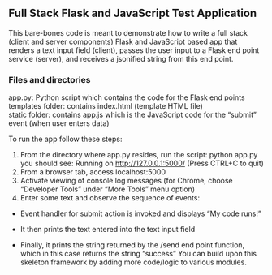 ## Full Stack Flask and JavaScript Test Application
<p>This bare-bones code is meant to demonstrate how to write a full stack (client and server components) Flask and JavaScript based app that renders a text input field (client), passes the user input to a Flask end point service (server), and receives a jsonified string from this end point.

### Files and directories
app.py:  Python script which contains the code for the Flask end points
<br>templates folder: contains index.html (template HTML file)
<br>static folder: contains app.js which is the JavaScript code for the “submit” event (when user enters data)
<p>To run the app follow these steps:

1.	From the directory where app.py resides, run the script: python app.py
<br> you should see: Running on http://127.0.0.1:5000/ (Press CTRL+C to quit)
2.	From a browser tab, access localhost:5000
3.	Activate viewing of console log messages (for Chrome, choose “Developer Tools” under “More Tools” menu option)
4.	Enter some text and observe the sequence of events:

* Event handler for submit action is invoked and displays “My code runs!”

* It then prints the text entered into the text input field

* Finally, it prints the string returned by the /send end point function, which in this case returns the string “success”
You can build upon this skeleton framework by adding more code/logic to various modules.
